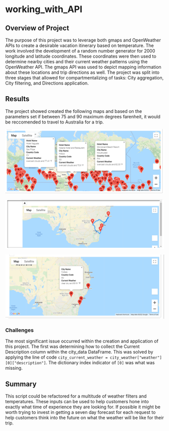 # working_with_API

## Overview of Project
The purpose of this project was to leverage both gmaps and OpenWeather APIs to create a desirable vacation itinerary based on temperature. The work involved the development of a random number generator for 2000 longitude and latitude coordinates. These coordinates were then used to determine nearby cities and their current weather patterns using the OpenWeather API. The gmaps API was used to depict mapping information about these locations and trip directions as well. The project was split into three stages that allowed for compartmentalizing of tasks: City aggregation, City filtering, and Directions application.

## Results

The project showed created the following maps and based on the parameters set if between 75 and 90 maximum degrees farenheit, it would be reccomended to travel to Australia for a trip.

![Temperate map](https://github.com/drewabramo12/working_with_API/blob/main/Vacation_Search/WeatherPy_vacation_map.PNG)

![Temperate map](https://github.com/drewabramo12/working_with_API/blob/main/Vacation_Itinerary/WeatherPy_travel_map.PNG)

![Temperate map](https://github.com/drewabramo12/working_with_API/blob/main/Vacation_Itinerary/WeatherPy_travel_map_markers.PNG)

### Challenges
The most significant issue occurred within the creation and application of this project. The first was determining how to collect the Current Description column within the city_data DataFrame. This was solved by applying the line of code `city_current_weather = city_weather["weather"][0]["description"]`. The dictionary index indicator of `[0]` was what was missing. 

## Summary
 This script could be refactored for a multitude of weather filters and temperatures. These inputs can be used to help customers hone into exactly what time of experience they are looking for. If possible it might be worth trying to invest in getting a seven day forecast for each request to help customers think into the future on what the weather will be like for their trip.